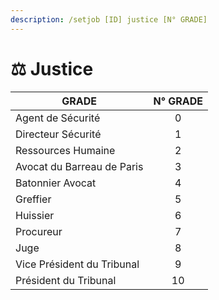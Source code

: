```yaml
---
description: /setjob [ID] justice [N° GRADE]
---
```


# ⚖️ Justice

| GRADE                      | N° GRADE |
| -------------------------- | :------: |
| Agent de Sécurité          |     0    |
| Directeur Sécurité         |     1    |
| Ressources Humaine         |     2    |
| Avocat du Barreau de Paris |     3    |
| Batonnier Avocat           |     4    |
| Greffier                   |     5    |
| Huissier                   |     6    |
| Procureur                  |     7    |
| Juge                       |     8    |
| Vice Président du Tribunal |     9    |
| Président du Tribunal      |    10    |

